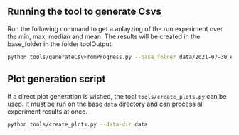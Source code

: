 ## Running the tool to generate Csvs

Run the following command to get a anlayzing of the run experiment over the min, max, median and mean.
The results will be created in the base_folder in the folder toolOutput
```bash
python tools/generateCsvFromProgress.py --base_folder data/2021-07-30_exp_grid_walker2d-v2_disc0_cont2
```

## Plot generation script

If a direct plot generation is wished, the tool `tools/create_plots.py` can be used.
It must be run on the base `data` directory and can process all experiment results at once. 

```bash
python tools/create_plots.py --data-dir data
```
